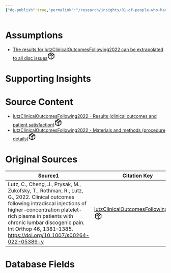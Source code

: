 ```yaml
---
{"dg-publish":true,"permalink":"/research/insights/81-of-people-who-have-intradiscal-leukocyte-rich-10-x-prp-are-satisfied-with-their-injection/"}
---
```


# Assumptions
<div><ul class="dataview list-view-ul"><li><span><a data-tooltip-position="top" aria-label="Research/Assumptions/The results for lutzClinicalOutcomesFollowing2022 can be extrapolated to all disc issues.md" data-href="Research/Assumptions/The results for lutzClinicalOutcomesFollowing2022 can be extrapolated to all disc issues.md" href="Research/Assumptions/The results for lutzClinicalOutcomesFollowing2022 can be extrapolated to all disc issues.md" class="internal-link" target="_blank" rel="noopener" fileclass-name="Research Links">The results for lutzClinicalOutcomesFollowing2022 can be extrapolated to all disc issues</a><a class="metadata-menu fileclass-icon"><svg xmlns="http://www.w3.org/2000/svg" width="24" height="24" viewBox="0 0 24 24" fill="none" stroke="currentColor" stroke-width="2" stroke-linecap="round" stroke-linejoin="round" class="svg-icon lucide-package"><path d="m7.5 4.27 9 5.15"></path><path d="M21 8a2 2 0 0 0-1-1.73l-7-4a2 2 0 0 0-2 0l-7 4A2 2 0 0 0 3 8v8a2 2 0 0 0 1 1.73l7 4a2 2 0 0 0 2 0l7-4A2 2 0 0 0 21 16Z"></path><path d="m3.3 7 8.7 5 8.7-5"></path><path d="M12 22V12"></path></svg></a></span></li></ul></div>

# Supporting Insights
<div><ul class="dataview list-view-ul"></ul></div>

# Source Content
<div><ul class="dataview list-view-ul"><li><span><a data-tooltip-position="top" aria-label="Research/Source Content/lutzClinicalOutcomesFollowing2022 - Results (clinical outcomes and patient satisfaction).md" data-href="Research/Source Content/lutzClinicalOutcomesFollowing2022 - Results (clinical outcomes and patient satisfaction).md" href="Research/Source Content/lutzClinicalOutcomesFollowing2022 - Results (clinical outcomes and patient satisfaction).md" class="internal-link" target="_blank" rel="noopener" fileclass-name="Research Links">lutzClinicalOutcomesFollowing2022 - Results (clinical outcomes and patient satisfaction)</a><a class="metadata-menu fileclass-icon"><svg xmlns="http://www.w3.org/2000/svg" width="24" height="24" viewBox="0 0 24 24" fill="none" stroke="currentColor" stroke-width="2" stroke-linecap="round" stroke-linejoin="round" class="svg-icon lucide-package"><path d="m7.5 4.27 9 5.15"></path><path d="M21 8a2 2 0 0 0-1-1.73l-7-4a2 2 0 0 0-2 0l-7 4A2 2 0 0 0 3 8v8a2 2 0 0 0 1 1.73l7 4a2 2 0 0 0 2 0l7-4A2 2 0 0 0 21 16Z"></path><path d="m3.3 7 8.7 5 8.7-5"></path><path d="M12 22V12"></path></svg></a></span></li><li><span><a data-tooltip-position="top" aria-label="Research/Source Content/lutzClinicalOutcomesFollowing2022 - Materials and methods (procedure details).md" data-href="Research/Source Content/lutzClinicalOutcomesFollowing2022 - Materials and methods (procedure details).md" href="Research/Source Content/lutzClinicalOutcomesFollowing2022 - Materials and methods (procedure details).md" class="internal-link" target="_blank" rel="noopener" fileclass-name="Research Links">lutzClinicalOutcomesFollowing2022 - Materials and methods (procedure details)</a><a class="metadata-menu fileclass-icon"><svg xmlns="http://www.w3.org/2000/svg" width="24" height="24" viewBox="0 0 24 24" fill="none" stroke="currentColor" stroke-width="2" stroke-linecap="round" stroke-linejoin="round" class="svg-icon lucide-package"><path d="m7.5 4.27 9 5.15"></path><path d="M21 8a2 2 0 0 0-1-1.73l-7-4a2 2 0 0 0-2 0l-7 4A2 2 0 0 0 3 8v8a2 2 0 0 0 1 1.73l7 4a2 2 0 0 0 2 0l7-4A2 2 0 0 0 21 16Z"></path><path d="m3.3 7 8.7 5 8.7-5"></path><path d="M12 22V12"></path></svg></a></span></li></ul></div>

# Original Sources
<div><table class="dataview table-view-table"><thead class="table-view-thead"><tr class="table-view-tr-header"><th class="table-view-th"><span>Source</span><span class="dataview small-text">1</span></th><th class="table-view-th"><span>Citation Key</span></th></tr></thead><tbody class="table-view-tbody"><tr><td><span>Lutz, C., Cheng, J., Prysak, M., Zukofsky, T., Rothman, R., Lutz, G., 2022. Clinical outcomes following intradiscal injections of higher-concentration platelet-rich plasma in patients with chronic lumbar discogenic pain. Int Orthop 46, 1381–1385. <a rel="noopener" class="external-link" href="https://doi.org/10.1007/s00264-022-05389-y" target="_blank">https://doi.org/10.1007/s00264-022-05389-y</a></span></td><td><span><a data-tooltip-position="top" aria-label="Research/Studies/lutzClinicalOutcomesFollowing2022.md" data-href="Research/Studies/lutzClinicalOutcomesFollowing2022.md" href="Research/Studies/lutzClinicalOutcomesFollowing2022.md" class="internal-link" target="_blank" rel="noopener" fileclass-name="Research Links">lutzClinicalOutcomesFollowing2022</a><a class="metadata-menu fileclass-icon"><svg xmlns="http://www.w3.org/2000/svg" width="24" height="24" viewBox="0 0 24 24" fill="none" stroke="currentColor" stroke-width="2" stroke-linecap="round" stroke-linejoin="round" class="svg-icon lucide-package"><path d="m7.5 4.27 9 5.15"></path><path d="M21 8a2 2 0 0 0-1-1.73l-7-4a2 2 0 0 0-2 0l-7 4A2 2 0 0 0 3 8v8a2 2 0 0 0 1 1.73l7 4a2 2 0 0 0 2 0l7-4A2 2 0 0 0 21 16Z"></path><path d="m3.3 7 8.7 5 8.7-5"></path><path d="M12 22V12"></path></svg></a></span></td></tr></tbody></table></div>

# Database Fields